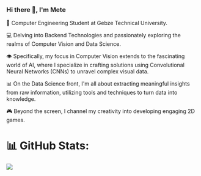 ### Hi there 👋, I'm Mete

🚀 Computer Engineering Student at Gebze Technical University.

💻 Delving into Backend Technologies and passionately exploring the realms of Computer Vision and Data Science.

👁️ Specifically, my focus in Computer Vision extends to the fascinating world of AI, where I specialize in crafting solutions using Convolutional Neural Networks (CNNs) to unravel complex visual data.

📊 On the Data Science front, I'm all about extracting meaningful insights from raw information, utilizing tools and techniques to turn data into knowledge.

🎮 Beyond the screen, I channel my creativity into developing engaging 2D games.

# 📊 GitHub Stats:
![](https://github-readme-stats.vercel.app/api/top-langs/?username=MeteSamlioglu&theme=default&hide_border=false&include_all_commits=false&count_private=false&layout=compact)


<!-- Proudly created with GPRM ( https://gprm.itsvg.in ) -->
